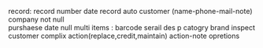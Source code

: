 record:
    record number 
    date record auto
    customer  (name-phone-mail-note)
    company not null  
    purshaese date   null
    multi items :
        barcode
        serail
        des
        p catogry
        brand
        inspect 
        customer complix
        action(replace,credit,maintain)
        action-note
    opretions
      
     

    